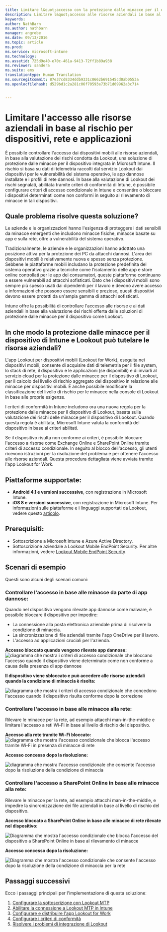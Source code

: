 ```yaml
---
title: Limitare l&quot;accesso con la protezione dalle minacce per il dispositivo | Microsoft Intune
description: Limitare l&quot;accesso alle risorse aziendali in base al rischio per dispositivi, rete e applicazioni.
keywords: 
author: NathBarn
ms.author: nathbarn
manager: angrobe
ms.date: 09/13/2016
ms.topic: article
ms.prod: 
ms.service: microsoft-intune
ms.technology: 
ms.assetid: 725d9e40-e70c-461a-9413-72ff1b89a938
ms.reviewer: sandera
ms.suite: ems
translationtype: Human Translation
ms.sourcegitcommit: 87e37cd8334ddb9331c0662b691545cd0ab0553a
ms.openlocfilehash: d529bd1c2a281c06f70593e73b71d09962a3c714


---
```


# <a name="restrict-access-to-company-resource-based-on-device-network-and-application-risk"></a>Limitare l'accesso alle risorse aziendali in base al rischio per dispositivi, rete e applicazioni
È possibile controllare l'accesso dai dispositivi mobili alle risorse aziendali, in base alla valutazione dei rischi condotta da Lookout, una soluzione di protezione dalle minacce per il dispositivo integrata in Microsoft Intune. Il rischio si basa su dati di telemetria raccolti dal servizio Lookout dai dispositivi per le vulnerabilità del sistema operativo, le app dannose installate e i profili di rete dannosi. In base alla valutazione di Lookout dei rischi segnalati, abilitata tramite criteri di conformità di Intune, è possibile configurare criteri di accesso condizionale in Intune e consentire o bloccare i dispositivi determinati come non conformi in seguito al rilevamento di minacce in tali dispositivi.  

## <a name="what-problem-does-this-solve"></a>Quale problema risolve questa soluzione?
Le aziende e le organizzazioni hanno l'esigenza di proteggere i dati sensibili da minacce emergenti che includono minacce fisiche, minacce basate su app e sulla rete, oltre a vulnerabilità del sistema operativo.

Tradizionalmente, le aziende e le organizzazioni hanno adottato una posizione attiva per la protezione dei PC da attacchi dannosi. L'area dei dispositivi mobili è relativamente nuova e spesso senza protezione. Sebbene le piattaforme mobili includano la protezione predefinita del sistema operativo grazie a tecniche come l'isolamento delle app e store online controllati per le app dei consumatori, queste piattaforme continuano a essere vulnerabili ad attacchi sofisticati. Dato che i dispositivi mobili sono sempre più spesso usati dai dipendenti per il lavoro e devono avere accesso a informazioni che possono essere sensibili e preziose, questi dispositivi devono essere protetti da un'ampia gamma di attacchi sofisticati.

Intune offre la possibilità di controllare l'accesso alle risorse e ai dati aziendali in base alla valutazione dei rischi offerta dalle soluzioni di protezione dalle minacce per il dispositivo come Lookout.

## <a name="how-do-intune-and-lookout-device-threat-protection-help-protect-company-resources"></a>In che modo la protezione dalle minacce per il dispositivo di Intune e Lookout può tutelare le risorse aziendali?
L'app Lookout per dispositivi mobili (Lookout for Work), eseguita nei dispositivi mobili, consente di acquisire dati di telemetria per il file system, lo stack di rete, il dispositivo e le applicazioni (se disponibili) e di inviarli al servizio cloud per la protezione dalle minacce per il dispositivo di Lookout, per il calcolo del livello di rischio aggregato del dispositivo in relazione alle minacce per dispositivi mobili. È anche possibile modificare la classificazione del livello di rischio per le minacce nella console di Lookout in base alle proprie esigenze.  

I criteri di conformità in Intune includono ora una nuova regola per la protezione dalle minacce per il dispositivo di Lookout, basata sulla valutazione dei rischi delle minacce per il dispositivo di Lookout. Quando questa regola è abilitata, Microsoft Intune valuta la conformità del dispositivo in base ai criteri abilitati.

Se il dispositivo risulta non conforme ai criteri, è possibile bloccare l'accesso a risorse come Exchange Online e SharePoint Online tramite criteri di accesso condizionale. In seguito al blocco dell'accesso, gli utenti ricevono istruzioni per la risoluzione del problema e per ottenere l'accesso alle risorse aziendali. Questa procedura dettagliata viene avviata tramite l'app Lookout for Work.
## <a name="supported-platforms"></a>Piattaforme supportate:
* **Android 4.1 e versioni successive**, con registrazione in Microsoft Intune.
* **iOS 8 e versioni successive**, con registrazione in Microsoft Intune.
Per informazioni sulle piattaforme e i linguaggi supportati da Lookout, vedere questo [articolo](https://personal.support.lookout.com/hc/en-us/articles/114094140253).

## <a name="prerequisites"></a>Prerequisiti:
* Sottoscrizione a Microsoft Intune e Azure Active Directory.
* Sottoscrizione aziendale a Lookout Mobile EndPoint Security.  Per altre informazioni, vedere [Lookout Mobile EndPoint Security](https://www.lookout.com/products/mobile-endpoint-security)

## <a name="example-scenarios"></a>Scenari di esempio
Questi sono alcuni degli scenari comuni:
### <a name="control-access-based-on-threat-from-malicious-apps"></a>Controllare l'accesso in base alle minacce da parte di app dannose:
Quando nel dispositivo vengono rilevate app dannose come malware, è possibile bloccare il dispositivo per impedire:
* La connessione alla posta elettronica aziendale prima di risolvere la condizione di minaccia.
* La sincronizzazione di file aziendali tramite l'app OneDrive per il lavoro.
* L'accesso ad applicazioni cruciali per l'azienda.

**Accesso bloccato quando vengono rilevate app dannose:**
![diagramma che mostra i criteri di accesso condizionale che bloccano l'accesso quando il dispositivo viene determinato come non conforme a causa della presenza di app dannose](../media/mtp/malicious-apps-blocked.png)

**Il dispositivo viene sbloccato e può accedere alle risorse aziendali quando la condizione di minaccia è risolta:**

![diagramma che mostra i criteri di accesso condizionale che concedono l'accesso quando il dispositivo risulta conforme dopo la correzione](../media/mtp/malicious-apps-unblocked.png)
### <a name="control-access-based-on-threat-to-network"></a>Controllare l'accesso in base alle minacce alla rete:
Rilevare le minacce per la rete, ad esempio attacchi man-in-the-middle e limitare l'accesso a reti Wi-Fi in base al livello di rischio del dispositivo.

**Accesso alla rete tramite Wi-Fi bloccato:**
![diagramma che mostra l'accesso condizionale che blocca l'accesso tramite Wi-Fi in presenza di minacce di rete](../media/mtp/network-wifi-blocked.png)

**Accesso concesso dopo la risoluzione:**

![diagramma che mostra l'accesso condizionale che consente l'accesso dopo la risoluzione della condizione di minaccia](../media/mtp/network-wifi-unblocked.png)
### <a name="control-access-to-sharepoint-online-based-on-threat-to-network"></a>Controllare l'accesso a SharePoint Online in base alle minacce alla rete:

Rilevare le minacce per la rete, ad esempio attacchi man-in-the-middle, e impedire la sincronizzazione dei file aziendali in base al livello di rischio del dispositivo.

**Accesso bloccato a SharePoint Online in base alle minacce di rete rilevate nel dispositivo:**

![Diagramma che mostra l'accesso condizionale che blocca l'accesso del dispositivo a SharePoint Online in base al rilevamento di minacce](../media/mtp/network-spo-blocked.png)


**Accesso concesso dopo la risoluzione:**

![Diagramma che mostra l'accesso condizionale che consente l'accesso dopo la risoluzione della condizione di minaccia per la rete](../media/mtp/network-spo-unblocked.png)

## <a name="next-steps"></a>Passaggi successivi
Ecco i passaggi principali per l'implementazione di questa soluzione:
1.  [Configurare la sottoscrizione con Lookout MTP](set-up-your-subscription-with-lookout-mtp.md)
2.  [Abilitare la connessione a Lookout MTP in Intune](enable-lookout-mtp-connection-in-intune.md)
3.  [Configurare e distribuire l'app Lookout for Work](configure-and-deploy-lookout-for-work-apps.md)
4.  [Configurare i criteri di conformità](enable-device-threat-protection-rule-in-compliance-policy.md)
5.  [Risolvere i problemi di integrazione di Lookout](http://docs.microsoft.com/en-us/intune/troubleshoot/troubleshooting-lookout-integration)



<!--HONumber=Dec16_HO2-->



